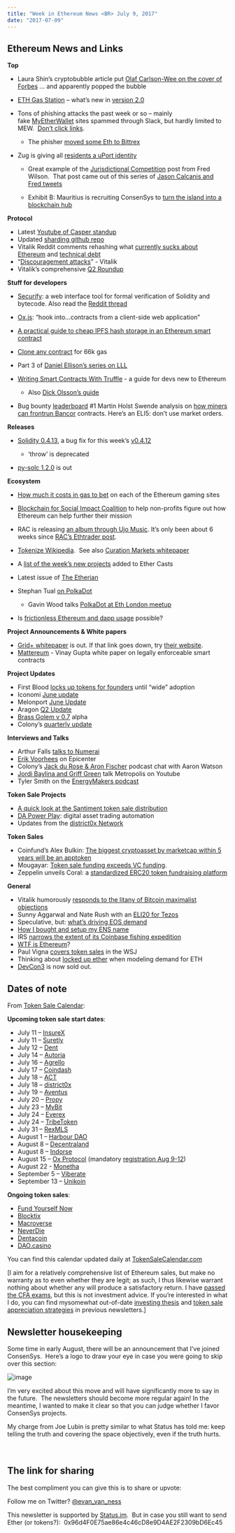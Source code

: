 ```yaml
---
title: "Week in Ethereum News <BR> July 9, 2017"
date: "2017-07-09"
---
```


## Ethereum News and Links  

**Top**

- Laura Shin’s cryptobubble article put [Olaf Carlson-Wee on the cover of Forbes](https://twitter.com/laurashin/status/884412222767759360) … and apparently popped the bubble
- [ETH Gas Station](https://t.umblr.com/redirect?z=http%3A%2F%2Fethgasstation.info%2F&t=OTg5ZTNiMDUwYjQ2NTY5MjcwZDBiMjI3ZjQzNzY4ZWRlOTFhMDc3NSxmeXBKVFc4SQ%3D%3D&b=t%3AQ8svKXOQOFn4j1wJ-IeWRA&p=https%3A%2F%2Fwww.weekinethereum.com%2Fpost%2F162868984513%2Fjuly-9-2017&m=0) – what’s new in [version 2.0](https://t.umblr.com/redirect?z=https%3A%2F%2Fmedium.com%2F%40ethgasstation%2Fethgasstation-2-0-network-awareness-67a1bb3d9ebc&t=N2M0Y2VlOWUwOGIyNmE0Y2E4NjAyM2E5NTI0MDI2N2I4NGM3NmQ5NSxmeXBKVFc4SQ%3D%3D&b=t%3AQ8svKXOQOFn4j1wJ-IeWRA&p=https%3A%2F%2Fwww.weekinethereum.com%2Fpost%2F162868984513%2Fjuly-9-2017&m=0)
- Tons of phishing attacks the past week or so – mainly fake [MyEtherWallet](https://t.umblr.com/redirect?z=https%3A%2F%2Fwww.reddit.com%2Fr%2Fethereum%2Fcomments%2F6lfy73%2Fwarning_stop_clicking_links_stop_sending_to%2F&t=YjgxYjM5NTk0NmIxMzQ0OTYyOGExYmNlMDY0ZTM0Yzk1MjNiYTUxYyxmeXBKVFc4SQ%3D%3D&b=t%3AQ8svKXOQOFn4j1wJ-IeWRA&p=https%3A%2F%2Fwww.weekinethereum.com%2Fpost%2F162868984513%2Fjuly-9-2017&m=0) sites spammed through Slack, but hardly limited to MEW.  [Don’t click links](https://t.umblr.com/redirect?z=https%3A%2F%2Fwww.reddit.com%2Fr%2Fethereum%2Fcomments%2F6mevz3%2Fthis_is_your_friendly_weekly_reminder_that_this%2F&t=ZWFlZjhlOWJiOGE3MjE3MmMwOWVmOTJjMTc1NjIwOTZiNjhmOWE1YixmeXBKVFc4SQ%3D%3D&b=t%3AQ8svKXOQOFn4j1wJ-IeWRA&p=https%3A%2F%2Fwww.weekinethereum.com%2Fpost%2F162868984513%2Fjuly-9-2017&m=0).
    - The phisher [moved some Eth to Bittrex](https://t.umblr.com/redirect?z=https%3A%2F%2Fwww.reddit.com%2Fr%2Fethereum%2Fcomments%2F6mbmj4%2Fmew_phisher_has_moved_his_funds_to_bittrex%2F&t=YTQzOTg4MzAyNTY0Njk2ZjU1ZjUxYjdkM2FhOTExY2Q4YzQ0YzI4YyxmeXBKVFc4SQ%3D%3D&b=t%3AQ8svKXOQOFn4j1wJ-IeWRA&p=https%3A%2F%2Fwww.weekinethereum.com%2Fpost%2F162868984513%2Fjuly-9-2017&m=0)  
        
- Zug is giving all [residents a uPort identity](https://t.umblr.com/redirect?z=https%3A%2F%2Fwww.reddit.com%2Fr%2Fethereum%2Fcomments%2F6lx2qv%2Fzug_switzerland_will_use_ethereum_uport_for_id%2Fdjx8k64%2F&t=ZjU5NjNiMzFiY2I0MGIxOTRlOWIwZGNiNDllNzdiMzAyNjYxNzBkNyxmeXBKVFc4SQ%3D%3D&b=t%3AQ8svKXOQOFn4j1wJ-IeWRA&p=https%3A%2F%2Fwww.weekinethereum.com%2Fpost%2F162868984513%2Fjuly-9-2017&m=0)
    - Great example of the [Jurisdictional Competition](https://t.umblr.com/redirect?z=http%3A%2F%2Favc.com%2F2017%2F07%2Fjurisdictional-competition%2F&t=MDNjZDczOWVmOTM5NjhlNzQ5MTliZmU5OWEzZWY5ZWUxNGRiM2FmYixmeXBKVFc4SQ%3D%3D&b=t%3AQ8svKXOQOFn4j1wJ-IeWRA&p=https%3A%2F%2Fwww.weekinethereum.com%2Fpost%2F162868984513%2Fjuly-9-2017&m=0) post from Fred Wilson.  That post came out of this series of [Jason Calcanis and Fred tweets](https://twitter.com/fredwilson/status/883816471616532480)  
        
    - Exhibit B: Mauritius is recruiting ConsenSys to [turn the island into a blockchain hub](https://t.umblr.com/redirect?z=https%3A%2F%2Fwww.linkedin.com%2Fpulse%2Fconsensys-global-blockchain-specialist-prospection-mauritius&t=NDZhNDA3YmQyNWE2MDVhODBlMTAzYmZlODYwYTg0MDZjMmZhY2NiZixmeXBKVFc4SQ%3D%3D&b=t%3AQ8svKXOQOFn4j1wJ-IeWRA&p=https%3A%2F%2Fwww.weekinethereum.com%2Fpost%2F162868984513%2Fjuly-9-2017&m=0)  
        

**Protocol**

- Latest [Youtube of Casper standup](https://t.umblr.com/redirect?z=https%3A%2F%2Fwww.youtube.com%2Fwatch%3Fv%3DD5LpdB3KnbA&t=MzY1N2IwMzk4NTZiODZlN2Q1MWViNGIxNmU0OTlhYzhiMDVhNDdhMCxmeXBKVFc4SQ%3D%3D&b=t%3AQ8svKXOQOFn4j1wJ-IeWRA&p=https%3A%2F%2Fwww.weekinethereum.com%2Fpost%2F162868984513%2Fjuly-9-2017&m=0)
- Updated [sharding github repo](https://t.umblr.com/redirect?z=https%3A%2F%2Fgithub.com%2Fethereum%2Fsharding&t=Y2ZmYTFkZGQyZTUyZDQ1MWYyMWY2Mjc3ODRhZjQ2YTRlYTMzZGYzZCxmeXBKVFc4SQ%3D%3D&b=t%3AQ8svKXOQOFn4j1wJ-IeWRA&p=https%3A%2F%2Fwww.weekinethereum.com%2Fpost%2F162868984513%2Fjuly-9-2017&m=0)
- Vitalik Reddit comments rehashing what [currently sucks about Ethereum](https://t.umblr.com/redirect?z=https%3A%2F%2Fwww.reddit.com%2Fr%2Fethtrader%2Fcomments%2F6lgf0l%2Fvitalik_drops_the_mic_on_rbtc%2Fdju1y8q%2F&t=MWE1ZTZiNjVkZmFjYWM2NjliZTY5YmM1YTY5YzQwYmNjZWM3YjZlZixmeXBKVFc4SQ%3D%3D&b=t%3AQ8svKXOQOFn4j1wJ-IeWRA&p=https%3A%2F%2Fwww.weekinethereum.com%2Fpost%2F162868984513%2Fjuly-9-2017&m=0) and [technical debt](https://t.umblr.com/redirect?z=https%3A%2F%2Fwww.reddit.com%2Fr%2Fethtrader%2Fcomments%2F6lgf0l%2Fvitalik_drops_the_mic_on_rbtc%2Fdjvm7kx%2F&t=ODNiOTYxMzdhMzdhYjdhYjZmNDJjYjNhZjI2MmJiYjBmOGJhOTQyMyxmeXBKVFc4SQ%3D%3D&b=t%3AQ8svKXOQOFn4j1wJ-IeWRA&p=https%3A%2F%2Fwww.weekinethereum.com%2Fpost%2F162868984513%2Fjuly-9-2017&m=0)
- “[Discouragement attacks](https://t.umblr.com/redirect?z=https%3A%2F%2Fgithub.com%2Fethereum%2Fresearch%2Fblob%2Fmaster%2Fcasper4%2Fpapers%2Fdiscouragement.pdf&t=NWMzNzUyYmVhZDkzOTc1ZTQwMmYwMmNmYjM0YWI0MjNmZTM5MTM3ZixmeXBKVFc4SQ%3D%3D&b=t%3AQ8svKXOQOFn4j1wJ-IeWRA&p=https%3A%2F%2Fwww.weekinethereum.com%2Fpost%2F162868984513%2Fjuly-9-2017&m=0)” - Vitalik
- Vitalik’s comprehensive [Q2 Roundup](https://t.umblr.com/redirect?z=https%3A%2F%2Fblog.ethereum.org%2F2017%2F07%2F08%2Froundup_q2%2F&t=ZDM3ZTJhMDMzNGU4MzMyMTY0NDI3OWI5ZWJjZjEyZGZhMzA3MTI0MyxmeXBKVFc4SQ%3D%3D&b=t%3AQ8svKXOQOFn4j1wJ-IeWRA&p=https%3A%2F%2Fwww.weekinethereum.com%2Fpost%2F162868984513%2Fjuly-9-2017&m=0)

**Stuff for developers**

- [Securify](https://t.umblr.com/redirect?z=http%3A%2F%2Fsecurify.ch%2F&t=NTdhZjU5ZjNiNjg1ZWRkZjU4NDFjNDNlMjYyODdhMDJmNzQ5MjA5NyxmeXBKVFc4SQ%3D%3D&b=t%3AQ8svKXOQOFn4j1wJ-IeWRA&p=https%3A%2F%2Fwww.weekinethereum.com%2Fpost%2F162868984513%2Fjuly-9-2017&m=0): a web interface tool for formal verification of Solidity and bytecode. Also read the [Reddit thread](https://t.umblr.com/redirect?z=https%3A%2F%2Fwww.reddit.com%2Fr%2Fethereum%2Fcomments%2F6lmqbp%2Fsecurify_a_new_automated_system_for_formal%2F&t=OWI4YmUxY2Y2ZjQxZTUxZDlmOGFkMGQxM2JjODI1MWRjYzc0YjUwMyxmeXBKVFc4SQ%3D%3D&b=t%3AQ8svKXOQOFn4j1wJ-IeWRA&p=https%3A%2F%2Fwww.weekinethereum.com%2Fpost%2F162868984513%2Fjuly-9-2017&m=0)
- [Ox.js](https://t.umblr.com/redirect?z=https%3A%2F%2Fmedium.com%2F0x-project%2Fannouncing-0x-js-30dff30b10f&t=ZTk2MjFlZjUxYThiYjg2Nzg0MzczNTgwYjI3OWE4YzMzZjg5YmFlZCxmeXBKVFc4SQ%3D%3D&b=t%3AQ8svKXOQOFn4j1wJ-IeWRA&p=https%3A%2F%2Fwww.weekinethereum.com%2Fpost%2F162868984513%2Fjuly-9-2017&m=0): “hook into…contracts from a client-side web application”
- [A practical guide to cheap IPFS hash storage in an Ethereum smart contract](https://t.umblr.com/redirect?z=https%3A%2F%2Fwww.reddit.com%2Fr%2Fethdev%2Fcomments%2F6lbmhy%2Fa_practical_guide_to_cheap_ipfs_hash_storage_in%2F&t=M2Q4MzU0YzFkOGI3Njc4NjFiNjg0ZTc5Y2RkYmQ2YWMwZWZkYzgxZixmeXBKVFc4SQ%3D%3D&b=t%3AQ8svKXOQOFn4j1wJ-IeWRA&p=https%3A%2F%2Fwww.weekinethereum.com%2Fpost%2F162868984513%2Fjuly-9-2017&m=0)
- [Clone any contract](https://t.umblr.com/redirect?z=https%3A%2F%2Fgist.github.com%2Fizqui%2F7f904443e6d19c1ab52ec7f5ad46b3a8&t=NGJhY2FiNzY3NGExM2JjYzM0NDI4NDMwZjdiMjNkODBjNmM2NDc4NyxmeXBKVFc4SQ%3D%3D&b=t%3AQ8svKXOQOFn4j1wJ-IeWRA&p=https%3A%2F%2Fwww.weekinethereum.com%2Fpost%2F162868984513%2Fjuly-9-2017&m=0) for 66k gas
- Part 3 of [Daniel Ellison’s series on LLL](https://t.umblr.com/redirect?z=https%3A%2F%2Fmedia.consensys.net%2Fthe-structure-of-an-lll-contract-part-3-4c5caf7bef64&t=MTBmNjNlYWQ5NGYyOGVlNmFjMTU3OTczZmNlMThlZGVmN2QzNzJmZixmeXBKVFc4SQ%3D%3D&b=t%3AQ8svKXOQOFn4j1wJ-IeWRA&p=https%3A%2F%2Fwww.weekinethereum.com%2Fpost%2F162868984513%2Fjuly-9-2017&m=0)
- [Writing Smart Contracts With Truffle](https://t.umblr.com/redirect?z=https%3A%2F%2Fblog.abuiles.com%2Fblog%2F2017%2F07%2F08%2Fwriting-smart-contracts-with-truffle%2F&t=N2E4YzVhYzMxMTVlNTRmMDdlYjBmMWQzY2RkZDNlYTY1Y2QwMWI2NCxmeXBKVFc4SQ%3D%3D&b=t%3AQ8svKXOQOFn4j1wJ-IeWRA&p=https%3A%2F%2Fwww.weekinethereum.com%2Fpost%2F162868984513%2Fjuly-9-2017&m=0) - a guide for devs new to Ethereum
    - Also [Dick Olsson’s guide](https://t.umblr.com/redirect?z=https%3A%2F%2Fdickolsson.com%2Fbuilding-dapps-on-ethereum-part-3-user-interface%2F&t=NjgzZTA2ZGQ4NGE2ZGRkY2JlNDAyMzI0ZmU0MzdlMDYxOTA1MjNjNSxmeXBKVFc4SQ%3D%3D&b=t%3AQ8svKXOQOFn4j1wJ-IeWRA&p=https%3A%2F%2Fwww.weekinethereum.com%2Fpost%2F162868984513%2Fjuly-9-2017&m=0)  
        
- Bug bounty [leaderboard](https://t.umblr.com/redirect?z=https%3A%2F%2Fbounty.ethereum.org%2F&t=NjY3ODc5Y2RjY2EyYzlhMDA3ZmExMTFjNTI1NWE4ODQ4ZTkxYTk3YixmeXBKVFc4SQ%3D%3D&b=t%3AQ8svKXOQOFn4j1wJ-IeWRA&p=https%3A%2F%2Fwww.weekinethereum.com%2Fpost%2F162868984513%2Fjuly-9-2017&m=0) #1 Martin Holst Swende analysis on [how miners can frontrun Bancor](https://t.umblr.com/redirect?z=http%3A%2F%2Fwww.swende.se%2Fblog%2FFrontrunning.html&t=NTRhM2EyNTBmM2UxN2I4YWE4YTJkOWI5OWU0M2UxYWFiNjQzYjAyMCxmeXBKVFc4SQ%3D%3D&b=t%3AQ8svKXOQOFn4j1wJ-IeWRA&p=https%3A%2F%2Fwww.weekinethereum.com%2Fpost%2F162868984513%2Fjuly-9-2017&m=0) contracts. Here’s an ELI5: don’t use market orders.

**Releases**

- [Solidity 0.4.13](https://t.umblr.com/redirect?z=https%3A%2F%2Fgithub.com%2Fethereum%2Fsolidity%2Freleases%2Ftag%2Fv0.4.13&t=NThhNjMxNjcxYTcyOTJkM2ZjZGY3NDI0ZTE4NzFiNzc5MTZlMDAzMCxmeXBKVFc4SQ%3D%3D&b=t%3AQ8svKXOQOFn4j1wJ-IeWRA&p=https%3A%2F%2Fwww.weekinethereum.com%2Fpost%2F162868984513%2Fjuly-9-2017&m=0), a bug fix for this week’s [v0.4.12](https://t.umblr.com/redirect?z=https%3A%2F%2Fgithub.com%2Fethereum%2Fsolidity%2Freleases%2Ftag%2Fv0.4.12&t=YzEwNzVkODZlMDhiNTBmMDhhMjMyZjI2NDlhYzllYTMzZTc2Y2U3YixmeXBKVFc4SQ%3D%3D&b=t%3AQ8svKXOQOFn4j1wJ-IeWRA&p=https%3A%2F%2Fwww.weekinethereum.com%2Fpost%2F162868984513%2Fjuly-9-2017&m=0)
    - ‘throw’ is deprecated  
        
- [py-solc 1.2.0](https://t.umblr.com/redirect?z=https%3A%2F%2Fmedium.com%2F%40pipermerriam%2Fpy-solc-1-2-0-now-with-easy-installation-of-different-versions-of-the-solc-compiler-95254f4fb45&t=MWQwNzBhODQ3NzZjNzdlNmQ1MjNhNzNkMGZiYTI2OWY2MmEwOTA1OCxmeXBKVFc4SQ%3D%3D&b=t%3AQ8svKXOQOFn4j1wJ-IeWRA&p=https%3A%2F%2Fwww.weekinethereum.com%2Fpost%2F162868984513%2Fjuly-9-2017&m=0) is out

**Ecosystem**

- [How much it costs in gas to bet](https://t.umblr.com/redirect?z=https%3A%2F%2Fproofofsteak.com%2Fcan-ethereum-casino-games-disrupt-the-online-gaming-industry-ff36fa2bfa47&t=ZDA4NTI5MzRiNjcyMWIyZDVmN2JjYjE1ZTMyYjBjYmExZjZmOGIzZixmeXBKVFc4SQ%3D%3D&b=t%3AQ8svKXOQOFn4j1wJ-IeWRA&p=https%3A%2F%2Fwww.weekinethereum.com%2Fpost%2F162868984513%2Fjuly-9-2017&m=0) on each of the Ethereum gaming sites
- [Blockchain for Social Impact Coalition](https://t.umblr.com/redirect?z=https%3A%2F%2Fmedia.consensys.net%2Fannouncement-the-blockchain-for-social-impact-coalition-2757dbd86d3e&t=ZTA2NDc4YTBlZjRiZGU3MDEzNmRjZTQzN2ZiOWJlMTRkYmZmMmJlYSxmeXBKVFc4SQ%3D%3D&b=t%3AQ8svKXOQOFn4j1wJ-IeWRA&p=https%3A%2F%2Fwww.weekinethereum.com%2Fpost%2F162868984513%2Fjuly-9-2017&m=0) to help non-profits figure out how Ethereum can help further their mission
- RAC is releasing [an album through Ujo Music](https://t.umblr.com/redirect?z=https%3A%2F%2Fmotherboard.vice.com%2Fen_us%2Farticle%2Fnevzbz%2Fthis-dj-has-released-the-first-full-length-album-using-the-ethereum-blockchain&t=YWEzMGJiYmFkOWE5MTdhNmRkNTMzZWYzODBjOWRmYzA0Zjc0YzdmNixmeXBKVFc4SQ%3D%3D&b=t%3AQ8svKXOQOFn4j1wJ-IeWRA&p=https%3A%2F%2Fwww.weekinethereum.com%2Fpost%2F162868984513%2Fjuly-9-2017&m=0). It’s only been about 6 weeks since [RAC’s Ethtrader post](https://t.umblr.com/redirect?z=https%3A%2F%2Fwww.reddit.com%2Fr%2Fethtrader%2Fcomments%2F6cqijo%2Fi_am_a_grammy_award_winning_musician_and_i_want%2F&t=MmZkZWQ3NDVlNzQ4MzY2NjQxY2M4MzExNzVjYTRhMTI4MWI3YjI1ZixmeXBKVFc4SQ%3D%3D&b=t%3AQ8svKXOQOFn4j1wJ-IeWRA&p=https%3A%2F%2Fwww.weekinethereum.com%2Fpost%2F162868984513%2Fjuly-9-2017&m=0).
- [Tokenize Wikipedia](https://t.umblr.com/redirect?z=https%3A%2F%2Fmedium.com%2F%40simondlr%2Ftokenizing-wikipedia-b89cf15485ff&t=NDJhZDIyYzM1OTFmMjlkZWVhZGU3ODY4OTQ5MDRjZWI5ZmNhNmViNixmeXBKVFc4SQ%3D%3D&b=t%3AQ8svKXOQOFn4j1wJ-IeWRA&p=https%3A%2F%2Fwww.weekinethereum.com%2Fpost%2F162868984513%2Fjuly-9-2017&m=0).  See also [Curation Markets whitepaper](https://t.umblr.com/redirect?z=https%3A%2F%2Fdocs.google.com%2Fdocument%2Fu%2F1%2Fd%2F1VNkBjjGhcZUV9CyC0ccWYbqeOoVKT2maqX0rK3yXB20%2Fedit&t=NjI3MDhhZTg1OTQ4NzlmOTI2MWYyZmVlZGRhZDIxNzIyYTc2OGMyMSxmeXBKVFc4SQ%3D%3D&b=t%3AQ8svKXOQOFn4j1wJ-IeWRA&p=https%3A%2F%2Fwww.weekinethereum.com%2Fpost%2F162868984513%2Fjuly-9-2017&m=0)
- A [list of the week’s new projects](https://t.umblr.com/redirect?z=https%3A%2F%2Fmedium.com%2Fethercasts%2Fstate-of-the-dapps-new-projects-7-3-7-9-beb69556a6ec&t=OGQwYjUxMDgzNzYxOWRmZGVlNzkxOTc4ZTY4YmIwNzQ5YWY1MDViMCxmeXBKVFc4SQ%3D%3D&b=t%3AQ8svKXOQOFn4j1wJ-IeWRA&p=https%3A%2F%2Fwww.weekinethereum.com%2Fpost%2F162868984513%2Fjuly-9-2017&m=0) added to Ether Casts
- Latest issue of [The Etherian](https://t.umblr.com/redirect?z=https%3A%2F%2Fetherian.world%2Fjuly-3-10%2F&t=YjhmMjJhZTY1YmI1YjMxMGYzY2Y4NWU0OGNlMTZiYmVjMDE5ZjM3MCxmeXBKVFc4SQ%3D%3D&b=t%3AQ8svKXOQOFn4j1wJ-IeWRA&p=https%3A%2F%2Fwww.weekinethereum.com%2Fpost%2F162868984513%2Fjuly-9-2017&m=0)
- Stephan Tual [on PolkaDot](https://t.umblr.com/redirect?z=https%3A%2F%2Fblog.stephantual.com%2Fweb-three-revisited-part-two-introduction-to-polkadot-what-it-is-what-it-aint-657782051d34&t=OTk3NGE2NWZiNmQxOTY3N2FlNzc1MzgxZDg1Mjc4Njk0N2JiYmI5YyxmeXBKVFc4SQ%3D%3D&b=t%3AQ8svKXOQOFn4j1wJ-IeWRA&p=https%3A%2F%2Fwww.weekinethereum.com%2Fpost%2F162868984513%2Fjuly-9-2017&m=0)
    - Gavin Wood talks [PolkaDot at Eth London meetup](https://t.umblr.com/redirect?z=https%3A%2F%2Fwww.youtube.com%2Fwatch%3Fv%3DlIghiCmHz0U&t=Mzk2NTcwNmE5NjE1OWYzNTRjMjg3NjgyNDMzMmY2ZDhiOTY2YTgyNyxmeXBKVFc4SQ%3D%3D&b=t%3AQ8svKXOQOFn4j1wJ-IeWRA&p=https%3A%2F%2Fwww.weekinethereum.com%2Fpost%2F162868984513%2Fjuly-9-2017&m=0)  
        
- Is [frictionless Ethereum and dapp usage](https://t.umblr.com/redirect?z=https%3A%2F%2Fmedium.com%2Fzipperglobal%2Fis-frictionless-ethereum-dapp-usage-possible-a9cd5b01b835&t=OWU1OTNiNTE0MzM5ZmRlNWNlMzYzYTkyYTYyZWI2NDVmMzliNGRhZSxmeXBKVFc4SQ%3D%3D&b=t%3AQ8svKXOQOFn4j1wJ-IeWRA&p=https%3A%2F%2Fwww.weekinethereum.com%2Fpost%2F162868984513%2Fjuly-9-2017&m=0) possible?

**Project Announcements & White papers**

- [Grid+ whitepaper](https://t.umblr.com/redirect?z=https%3A%2F%2Fdrive.google.com%2Ffile%2Fd%2F0Bz90riPGRHquRnJLdFdEWTBhY0E%2Fview&t=YzliZDM1NmJkNGVhYTAwYThiNTQ1MzQ3MzkwMzg1ZTNkZmUzYWU3OSxmeXBKVFc4SQ%3D%3D&b=t%3AQ8svKXOQOFn4j1wJ-IeWRA&p=https%3A%2F%2Fwww.weekinethereum.com%2Fpost%2F162868984513%2Fjuly-9-2017&m=0) is out. If that link goes down, try [their website](https://t.umblr.com/redirect?z=https%3A%2F%2Fgridplus.io%2F&t=MWRkMGI0MWVlM2ZmZDM1MzQwNTljNGJiYjAzYjJmMDJmNzdjMjI0YixmeXBKVFc4SQ%3D%3D&b=t%3AQ8svKXOQOFn4j1wJ-IeWRA&p=https%3A%2F%2Fwww.weekinethereum.com%2Fpost%2F162868984513%2Fjuly-9-2017&m=0).
- [Mattereum](https://t.umblr.com/redirect?z=http%3A%2F%2Finternetofagreements.com%2F&t=OTliOTZmMmVjMzUyNGUxZjdlNGQ4YjM5ZWRjNjMwOWUzMjdhMTE3ZSxmeXBKVFc4SQ%3D%3D&b=t%3AQ8svKXOQOFn4j1wJ-IeWRA&p=https%3A%2F%2Fwww.weekinethereum.com%2Fpost%2F162868984513%2Fjuly-9-2017&m=0) - Vinay Gupta white paper on legally enforceable smart contracts

**Project Updates**

- First Blood [locks up tokens for founders](https://t.umblr.com/redirect?z=https%3A%2F%2Fblog.firstblood.io%2Ffirstblood-defers-founder-token-allocation-9d53306b06b0&t=YjQxNGQxMzQ3MTRmMTMwM2I4MzVkNTMzZDNkMjRjNDg1OTc4YTg3ZixmeXBKVFc4SQ%3D%3D&b=t%3AQ8svKXOQOFn4j1wJ-IeWRA&p=https%3A%2F%2Fwww.weekinethereum.com%2Fpost%2F162868984513%2Fjuly-9-2017&m=0) until “wide” adoption
- Iconomi [June update](https://t.umblr.com/redirect?z=https%3A%2F%2Fmedium.com%2Ficonominet%2Ficonomi-monthly-update-june-2017-e77f4a92b858&t=YzczNTU4MThlMmNmNDljODY0MDQ1OGUxZDNlNDNiMzRjZGM1MDQwZSxmeXBKVFc4SQ%3D%3D&b=t%3AQ8svKXOQOFn4j1wJ-IeWRA&p=https%3A%2F%2Fwww.weekinethereum.com%2Fpost%2F162868984513%2Fjuly-9-2017&m=0)
- Melonport [June Update](https://t.umblr.com/redirect?z=http%3A%2F%2Fmailchi.mp%2Fmelonport%2Fmelonport-june-update&t=MGVkN2FmMGJiNGQ1NTIyMzkzZTQzM2M2ZTdiZjZjYTBjYzVjZjkxYyxmeXBKVFc4SQ%3D%3D&b=t%3AQ8svKXOQOFn4j1wJ-IeWRA&p=https%3A%2F%2Fwww.weekinethereum.com%2Fpost%2F162868984513%2Fjuly-9-2017&m=0)
- Aragon [Q2 Update](https://t.umblr.com/redirect?z=https%3A%2F%2Fblog.aragon.one%2Faragon-q2-development-update-a014f7de2624&t=MmE0OWY4YmFhZGMwMDVlNWZhNTIxMTcyYmFjMjZkMWFjYzc5ZTM5YixmeXBKVFc4SQ%3D%3D&b=t%3AQ8svKXOQOFn4j1wJ-IeWRA&p=https%3A%2F%2Fwww.weekinethereum.com%2Fpost%2F162868984513%2Fjuly-9-2017&m=0)
- [Brass Golem v 0.7](https://t.umblr.com/redirect?z=https%3A%2F%2Fblog.golemproject.net%2Fbrass-golem-alpha2-0-7-3766e08a71ca&t=ZmQ0NjA3YTU2YTFiMThhNWU2Y2E1MDZmNmQ4ZWZkZmE3ODRiMTY4NyxmeXBKVFc4SQ%3D%3D&b=t%3AQ8svKXOQOFn4j1wJ-IeWRA&p=https%3A%2F%2Fwww.weekinethereum.com%2Fpost%2F162868984513%2Fjuly-9-2017&m=0) alpha
- Colony’s [quarterly update](https://t.umblr.com/redirect?z=https%3A%2F%2Fblog.colony.io%2Fcolony-q3-update-9daa57d0918c&t=NmU3MDY2NjhmNzZjMmIxN2ZhNzZhZGExN2ZiNGViNzhmZjk0Mjk1ZSxmeXBKVFc4SQ%3D%3D&b=t%3AQ8svKXOQOFn4j1wJ-IeWRA&p=https%3A%2F%2Fwww.weekinethereum.com%2Fpost%2F162868984513%2Fjuly-9-2017&m=0)

**Interviews and Talks**

- Arthur Falls [talks to Numerai](https://t.umblr.com/redirect?z=https%3A%2F%2Fetherreview.info%2Fthe-ether-review-68-numerai-the-last-hedge-fund-d0af110b7d42&t=NTAxNDVkOGRhYTUxOGM1YWY4YjI3MmFhNDZmZjNmMzY4Nzc2ZTdiYyxmeXBKVFc4SQ%3D%3D&b=t%3AQ8svKXOQOFn4j1wJ-IeWRA&p=https%3A%2F%2Fwww.weekinethereum.com%2Fpost%2F162868984513%2Fjuly-9-2017&m=0)
- [Erik Voorhees](https://t.umblr.com/redirect?z=https%3A%2F%2Fepicenter.tv%2Fepisode%2F190%2F&t=MDY3ZjZjYjBjZjU2MjljN2Y4N2YwYTgwMzg2MzU2ZTdlMDYzNmU5YixmeXBKVFc4SQ%3D%3D&b=t%3AQ8svKXOQOFn4j1wJ-IeWRA&p=https%3A%2F%2Fwww.weekinethereum.com%2Fpost%2F162868984513%2Fjuly-9-2017&m=0) on Epicenter
- Colony’s [Jack du Rose & Aron Fischer](https://t.umblr.com/redirect?z=http%3A%2F%2Fwww.goingdeepwithaaron.com%2Fpodcast%2F227-jack-du-rose-aron-fischer-rethinking-the-future-of-work-on-the-blockchain-and-ethereum-with-colonyio&t=MTMxM2NiNzlhYmQ4ZTc4Yjg0NDk5MmUyNjYzZTMwNDUwNmIxYzVhNixmeXBKVFc4SQ%3D%3D&b=t%3AQ8svKXOQOFn4j1wJ-IeWRA&p=https%3A%2F%2Fwww.weekinethereum.com%2Fpost%2F162868984513%2Fjuly-9-2017&m=0) podcast chat with Aaron Watson
- [Jordi Baylina and Griff Green](https://t.umblr.com/redirect?z=https%3A%2F%2Fwww.youtube.com%2Fwatch%3Fv%3DGESNn7sZB0U&t=NzQwZDk4NzZmZWM3NzZmZjMyYjE5ZDE1YTc1NWI2NGRhMjdlMTJiNixmeXBKVFc4SQ%3D%3D&b=t%3AQ8svKXOQOFn4j1wJ-IeWRA&p=https%3A%2F%2Fwww.weekinethereum.com%2Fpost%2F162868984513%2Fjuly-9-2017&m=0) talk Metropolis on Youtube
- Tyler Smith on the [EnergyMakers podcast](https://t.umblr.com/redirect?z=http%3A%2F%2Fwww.highdrive.tv%2Fenergymakers%2Fdr-tyler-smith-director-consensys-energy&t=NjYzMzI2Yjg5ZWQ2NDc1MzczMzE4NzczMzhjOGQzNGEwODMyOTYzMyxmeXBKVFc4SQ%3D%3D&b=t%3AQ8svKXOQOFn4j1wJ-IeWRA&p=https%3A%2F%2Fwww.weekinethereum.com%2Fpost%2F162868984513%2Fjuly-9-2017&m=0)

**Token Sale Projects**

- [A quick look at the Santiment token sale distribution](https://t.umblr.com/redirect?z=https%3A%2F%2Fmedium.com%2Fsantiment%2Fa-quick-look-at-the-santiment-token-sale-distribution-41919c2f08a3&t=NWExZTNmN2EzYzEzZGY3YzNlY2U0NTc5ZWMwZmNhNzIzNmEyNmZlZCxmeXBKVFc4SQ%3D%3D&b=t%3AQ8svKXOQOFn4j1wJ-IeWRA&p=https%3A%2F%2Fwww.weekinethereum.com%2Fpost%2F162868984513%2Fjuly-9-2017&m=0)
- [DA Power Play](https://t.umblr.com/redirect?z=https%3A%2F%2Fblog.cofound.it%2Fdigital-asset-power-play-crowdsale-the-first-croatian-blockchain-project-coming-soon-3180a18d62e2&t=NjVjNjBhZWUyY2Q1YzZhZDYzZjc5OWI5MDY3Yjg4YWFmYmU5MWZkMCxmeXBKVFc4SQ%3D%3D&b=t%3AQ8svKXOQOFn4j1wJ-IeWRA&p=https%3A%2F%2Fwww.weekinethereum.com%2Fpost%2F162868984513%2Fjuly-9-2017&m=0): digital asset trading automation
- Updates from the [district0x Network](https://t.umblr.com/redirect?z=https%3A%2F%2Fblog.district0x.io%2Fthe-district-daily-july-8th-2017-6d994730c508&t=NGYxY2FlY2ZiY2RlYzIxMTg0MDlhNjc5YmIyOTU3Yjc1Yjg2ZDJmMSxmeXBKVFc4SQ%3D%3D&b=t%3AQ8svKXOQOFn4j1wJ-IeWRA&p=https%3A%2F%2Fwww.weekinethereum.com%2Fpost%2F162868984513%2Fjuly-9-2017&m=0)

**Token Sales**

- Coinfund’s Alex Bulkin: [The biggest cryptoasset by marketcap within 5 years will be an apptoken](https://t.umblr.com/redirect?z=https%3A%2F%2Fblog.coinfund.io%2Fplatform-currencies-may-soon-be-obsolete-78d9b263d902&t=ZGE3YjRhYzA2MWVlMTViMmY1MTlmN2FkNWRkMDQ5MmUxNzM5MjNlMyxmeXBKVFc4SQ%3D%3D&b=t%3AQ8svKXOQOFn4j1wJ-IeWRA&p=https%3A%2F%2Fwww.weekinethereum.com%2Fpost%2F162868984513%2Fjuly-9-2017&m=0)
- Mougayar: [Token sale funding exceeds VC funding](https://t.umblr.com/redirect?z=http%3A%2F%2Fstartupmanagement.org%2F2017%2F07%2F10%2Fhas-ico-cryptocapital-exceeded-early-stage-venture-capital-funding-yes%2F&t=YWEzNGJjOGFlM2U1MjEyN2M0YWY0NTZmNzFhZDc2NmMzYjU4YzYxMyxmeXBKVFc4SQ%3D%3D&b=t%3AQ8svKXOQOFn4j1wJ-IeWRA&p=https%3A%2F%2Fwww.weekinethereum.com%2Fpost%2F162868984513%2Fjuly-9-2017&m=0).
- Zeppelin unveils Coral: a [standardized ERC20 token fundraising platform](https://t.umblr.com/redirect?z=https%3A%2F%2Fblog.zeppelin.solutions%2Fintroducing-coral-a-secure-platform-for-token-sales-ffdc14260e72&t=NDQ4NjQ5ZjNlMDFhMTk5ZDJiYjUyNDNjZDVkMDJhOGVhOWFlMDY0OCxmeXBKVFc4SQ%3D%3D&b=t%3AQ8svKXOQOFn4j1wJ-IeWRA&p=https%3A%2F%2Fwww.weekinethereum.com%2Fpost%2F162868984513%2Fjuly-9-2017&m=0)

**General**

- Vitalik humorously [responds to the litany of Bitcoin maximalist objections](https://t.umblr.com/redirect?z=https%3A%2F%2Fwww.reddit.com%2Fr%2Fbtc%2Fcomments%2F6ldssd%2Fso_no_worries_ethereums_long_term_value_is_still%2Fdjt6opz%2F%3Fcontext%3D3&t=YmJiN2M1NDY0MzAyNWE5Nzg4NjU1ODcwZTg4MDUyZDYwMGUxNjY3NixmeXBKVFc4SQ%3D%3D&b=t%3AQ8svKXOQOFn4j1wJ-IeWRA&p=https%3A%2F%2Fwww.weekinethereum.com%2Fpost%2F162868984513%2Fjuly-9-2017&m=0)
- Sunny Aggarwal and Nate Rush with an [ELI20 for Tezos](https://t.umblr.com/redirect?z=https%3A%2F%2Fmedium.com%2Fconspiratus%2Fthoughts-on-tezos-841c91072b0a&t=MzUyYTcxMGViNzdjNGRhYzVhZmUyM2JjY2NhMzkxODg3YmY5ZDdmOSxmeXBKVFc4SQ%3D%3D&b=t%3AQ8svKXOQOFn4j1wJ-IeWRA&p=https%3A%2F%2Fwww.weekinethereum.com%2Fpost%2F162868984513%2Fjuly-9-2017&m=0)
- Speculative, but: [what’s driving EOS demand](https://t.umblr.com/redirect?z=https%3A%2F%2Fwww.reddit.com%2Fr%2FCryptoCurrency%2Fcomments%2F6ma3a4%2Fthe_tandem_ico_scheme_thats_making_chinese_buy%2F&t=ZGExMDhlNjlmYzFlMjgwZmExYjIxMzNkZTYyZjljMjA1MmNkN2M5MSxmeXBKVFc4SQ%3D%3D&b=t%3AQ8svKXOQOFn4j1wJ-IeWRA&p=https%3A%2F%2Fwww.weekinethereum.com%2Fpost%2F162868984513%2Fjuly-9-2017&m=0)
- [How I bought and setup my ENS name](https://t.umblr.com/redirect?z=http%3A%2F%2Fwww.scottshapiro.com%2Fens-cyptocurrency-domain-name-scottshapiro-eth%2F&t=MGNhNmMzNjc1YTlmZDYyM2VkYjlhOTU0YzVjZjdiNjVjNWFkYjlkYSxmeXBKVFc4SQ%3D%3D&b=t%3AQ8svKXOQOFn4j1wJ-IeWRA&p=https%3A%2F%2Fwww.weekinethereum.com%2Fpost%2F162868984513%2Fjuly-9-2017&m=0)
- IRS [narrows the extent of its Coinbase fishing expedition](https://t.umblr.com/redirect?z=https%3A%2F%2Fwww.ethnews.com%2Firs-narrows-john-doe-summons-on-coinbase-in-a-win-for-users&t=ZDU3MzliZjA3MzRiNTZkZmQ1NGFkMGY1ZDRiMzU3OTliYTI5ZGFmZixmeXBKVFc4SQ%3D%3D&b=t%3AQ8svKXOQOFn4j1wJ-IeWRA&p=https%3A%2F%2Fwww.weekinethereum.com%2Fpost%2F162868984513%2Fjuly-9-2017&m=0)
- [WTF is Ethereum](https://t.umblr.com/redirect?z=http%3A%2F%2Fwww.whatthefuckisethereum.com%2F&t=YmY4Yzk5ZDY2YjVhYzQ4NzE5ZWNhMGRkNzBmNTRkMjZhNTM0MjJiOCxmeXBKVFc4SQ%3D%3D&b=t%3AQ8svKXOQOFn4j1wJ-IeWRA&p=https%3A%2F%2Fwww.weekinethereum.com%2Fpost%2F162868984513%2Fjuly-9-2017&m=0)?
- Paul Vigna [covers token sales](https://t.umblr.com/redirect?z=https%3A%2F%2Fwww.wsj.com%2Farticles%2Fforget-an-ipo-coin-offerings-are-new-road-to-startup-riches-1499425200&t=NmIwZjY5M2I4Y2U3YTdiMjEzYmYyZTI1MjQwY2U2ODgxY2NhNjNmYyxmeXBKVFc4SQ%3D%3D&b=t%3AQ8svKXOQOFn4j1wJ-IeWRA&p=https%3A%2F%2Fwww.weekinethereum.com%2Fpost%2F162868984513%2Fjuly-9-2017&m=0) in the WSJ
- Thinking about [locked up ether](https://t.umblr.com/redirect?z=https%3A%2F%2Fmedium.com%2F%40petkanics%2Flocked-up-eth-d0ebc2464e14&t=YzI2YjcwZmMwMWU1YzIyNTI4NWMzZjAyMzg1NmM5MmNlMzIwZGIxZixmeXBKVFc4SQ%3D%3D&b=t%3AQ8svKXOQOFn4j1wJ-IeWRA&p=https%3A%2F%2Fwww.weekinethereum.com%2Fpost%2F162868984513%2Fjuly-9-2017&m=0) when modeling demand for ETH
- [DevCon3](https://twitter.com/ethereumproject/status/884619103738245120) is now sold out.

## Dates of note

From [Token Sale Calendar](https://t.umblr.com/redirect?z=http%3A%2F%2Fwww.tokensalecalendar.com&t=MjYxZjE5YzU1Y2FlNjBlNTExNTE0ODMwNmJmOGM1MGRhMzRjODBhNSxmeXBKVFc4SQ%3D%3D&b=t%3AQ8svKXOQOFn4j1wJ-IeWRA&p=https%3A%2F%2Fwww.weekinethereum.com%2Fpost%2F162868984513%2Fjuly-9-2017&m=0):

**Upcoming token sale start dates**:

- July 11 – [InsureX](http://t.umblr.com/redirect?z=https%3A%2F%2Finsurex.co&t=MTAyMDEwZGQ5MDNhYzRmMDcwMjU4ZGVkYzRhYWI4YWI1MGQwYTA3NCxQdDBpd2Y5MQ%3D%3D&b=t%3ARqKlLBDa5AFqUBYwGpoSJQ&p=http%3A%2F%2Fwww.tokensalecalendar.com%2Fpost%2F162836075888%2Fupcoming-token-sale-start-dates-july-11&m=1)
- July 11 – [Suretly](http://t.umblr.com/redirect?z=https%3A%2F%2Fwww.ico.suretly.com%2F&t=NTY2Y2VmOWM5MmUzY2VlNzU3MTdmZTJjNzcxYzE4YjM1MmUyNzcwMSxQdDBpd2Y5MQ%3D%3D&b=t%3ARqKlLBDa5AFqUBYwGpoSJQ&p=http%3A%2F%2Fwww.tokensalecalendar.com%2Fpost%2F162836075888%2Fupcoming-token-sale-start-dates-july-11&m=1)
- July 12 – [Dent](http://t.umblr.com/redirect?z=https%3A%2F%2Fwww.dentcoin.com&t=Y2E5OTY0NTE2OWYyNGI2MDkyNjg1NWMyOGRhODNmM2Y4MzQyMTY1ZSxQdDBpd2Y5MQ%3D%3D&b=t%3ARqKlLBDa5AFqUBYwGpoSJQ&p=http%3A%2F%2Fwww.tokensalecalendar.com%2Fpost%2F162836075888%2Fupcoming-token-sale-start-dates-july-11&m=1)
- July 14 – [Autoria](http://t.umblr.com/redirect?z=http%3A%2F%2Fautoria.io%2F&t=ZWZiMzMzYjRhOWNhNmE2OTIwYTNjYmJlMDg0MzFkYzM5OTFhMGNjYyxQdDBpd2Y5MQ%3D%3D&b=t%3ARqKlLBDa5AFqUBYwGpoSJQ&p=http%3A%2F%2Fwww.tokensalecalendar.com%2Fpost%2F162836075888%2Fupcoming-token-sale-start-dates-july-11&m=1)
- July 16 – [Agrello](http://t.umblr.com/redirect?z=https%3A%2F%2Fwww.agrello.org%2F&t=Mjc0NTg5OWViNzM1MjRlNDZjYzVkNWVhOTJlM2UwMDgyYzk5NzM3NCxQdDBpd2Y5MQ%3D%3D&b=t%3ARqKlLBDa5AFqUBYwGpoSJQ&p=http%3A%2F%2Fwww.tokensalecalendar.com%2Fpost%2F162836075888%2Fupcoming-token-sale-start-dates-july-11&m=1)
- July 17 – [Coindash](http://t.umblr.com/redirect?z=https%3A%2F%2Fwww.coindash.io%2F&t=OTc5ZmFhNWUyOGJiMzE1ZjFmNDBhMTg4NDg5MmI1YzdjZWJmMGUzNixQdDBpd2Y5MQ%3D%3D&b=t%3ARqKlLBDa5AFqUBYwGpoSJQ&p=http%3A%2F%2Fwww.tokensalecalendar.com%2Fpost%2F162836075888%2Fupcoming-token-sale-start-dates-july-11&m=1)
- July 18 – [ACT](http://t.umblr.com/redirect?z=https%3A%2F%2Fwww.daoact.org&t=MDM3NTU1YjM1Zjg2N2UxMzdmOWM2OGZlM2Y3OGE1Y2UzMGNjYzJkZixQdDBpd2Y5MQ%3D%3D&b=t%3ARqKlLBDa5AFqUBYwGpoSJQ&p=http%3A%2F%2Fwww.tokensalecalendar.com%2Fpost%2F162836075888%2Fupcoming-token-sale-start-dates-july-11&m=1)
- July 18 – [district0x](http://t.umblr.com/redirect?z=https%3A%2F%2Fdistrict0x.io%2F&t=Y2ZmOGJjMDZmOTI5NzFiNjY0NDBhZGE3OTI1NGNmMzQ1ZDViNTYwNSxQdDBpd2Y5MQ%3D%3D&b=t%3ARqKlLBDa5AFqUBYwGpoSJQ&p=http%3A%2F%2Fwww.tokensalecalendar.com%2Fpost%2F162836075888%2Fupcoming-token-sale-start-dates-july-11&m=1)
- July 19 – [Aventus](http://t.umblr.com/redirect?z=https%3A%2F%2Faventus.io&t=ZGZkMTZlZGE3NmRiMDgyMGIyMTBlZjVjZDVmNzZmYjBiNzIwMGNiMCxQdDBpd2Y5MQ%3D%3D&b=t%3ARqKlLBDa5AFqUBYwGpoSJQ&p=http%3A%2F%2Fwww.tokensalecalendar.com%2Fpost%2F162836075888%2Fupcoming-token-sale-start-dates-july-11&m=1)
- July 20 – [Propy](http://t.umblr.com/redirect?z=http%3A%2F%2Fwww.propy.com%2F&t=YWNlNzQ4YWQyMGI4MjAzMDlkNDY2ZmIwYzFlMGE3ZGIyZTE1NGQ5MixQdDBpd2Y5MQ%3D%3D&b=t%3ARqKlLBDa5AFqUBYwGpoSJQ&p=http%3A%2F%2Fwww.tokensalecalendar.com%2Fpost%2F162836075888%2Fupcoming-token-sale-start-dates-july-11&m=1)
- July 23 – [MyBit](http://t.umblr.com/redirect?z=https%3A%2F%2Fmybit.io%2F&t=Zjg4OWNlMGI4MDc2NTg5OTE1OWZmYmJlZWYzMGY1MzkzYzViZTMxZixQdDBpd2Y5MQ%3D%3D&b=t%3ARqKlLBDa5AFqUBYwGpoSJQ&p=http%3A%2F%2Fwww.tokensalecalendar.com%2Fpost%2F162836075888%2Fupcoming-token-sale-start-dates-july-11&m=1)
- July 24 – [Everex](http://t.umblr.com/redirect?z=https%3A%2F%2Fwww.everex.io&t=ODY4YWFhZGZmMjM3MjlmZDI3YjFlMTkwZDA3ZDhhOTg1MmFlMjYyOCxQdDBpd2Y5MQ%3D%3D&b=t%3ARqKlLBDa5AFqUBYwGpoSJQ&p=http%3A%2F%2Fwww.tokensalecalendar.com%2Fpost%2F162836075888%2Fupcoming-token-sale-start-dates-july-11&m=1)
- July 24 – [TribeToken](http://t.umblr.com/redirect?z=https%3A%2F%2Ftribetoken.org%2F&t=ZmJlMTRmN2ZjOTRmOGFiYTc5YTk0NWFkMTgwY2VlZjU4ZmM2OTIyNyxQdDBpd2Y5MQ%3D%3D&b=t%3ARqKlLBDa5AFqUBYwGpoSJQ&p=http%3A%2F%2Fwww.tokensalecalendar.com%2Fpost%2F162836075888%2Fupcoming-token-sale-start-dates-july-11&m=1)
- July 31 – [RexMLS](http://t.umblr.com/redirect?z=http%3A%2F%2Frexmls.com%2F&t=ZDk1MGFlZTFlNjc3Mzk3ZGQ1NDQ3YjRlNzYxMzVjMGM2MDYyZWQzYSxQdDBpd2Y5MQ%3D%3D&b=t%3ARqKlLBDa5AFqUBYwGpoSJQ&p=http%3A%2F%2Fwww.tokensalecalendar.com%2Fpost%2F162836075888%2Fupcoming-token-sale-start-dates-july-11&m=1)
- August 1 – [Harbour DAO](http://t.umblr.com/redirect?z=https%3A%2F%2Fharbour.tokenate.io&t=MzQ0NTZlMjQxMjY2NWM0NjA0OTJiN2U2Y2U3NzFiN2ZhMjRhMDk5NixQdDBpd2Y5MQ%3D%3D&b=t%3ARqKlLBDa5AFqUBYwGpoSJQ&p=http%3A%2F%2Fwww.tokensalecalendar.com%2Fpost%2F162836075888%2Fupcoming-token-sale-start-dates-july-11&m=1)
- August 8 – [Decentraland](http://t.umblr.com/redirect?z=https%3A%2F%2Fdecentraland.org%2F&t=N2Y3NDM5YjE3MTVjYzg1NzU5NjBhOTk0YzFlMDZhZmIzOTM0ZGQyZSxQdDBpd2Y5MQ%3D%3D&b=t%3ARqKlLBDa5AFqUBYwGpoSJQ&p=http%3A%2F%2Fwww.tokensalecalendar.com%2Fpost%2F162836075888%2Fupcoming-token-sale-start-dates-july-11&m=1)
- August 8 – [Indorse](http://t.umblr.com/redirect?z=http%3A%2F%2Fwww.indorse.io%2F&t=ZmY3NjZiMGJhOWM2M2E3YjE3ZjJhNmI3YzUzYThlNThkZTM3MDFlYSxQdDBpd2Y5MQ%3D%3D&b=t%3ARqKlLBDa5AFqUBYwGpoSJQ&p=http%3A%2F%2Fwww.tokensalecalendar.com%2Fpost%2F162836075888%2Fupcoming-token-sale-start-dates-july-11&m=1)
- August 15 – [Ox Protocol](http://t.umblr.com/redirect?z=https%3A%2F%2F0xproject.com%2F&t=MDYyMjVjYjYzNmNjZDMwYjk1OWFlZjBkNzYxOGE2M2QxZTc0YWU1ZCxQdDBpd2Y5MQ%3D%3D&b=t%3ARqKlLBDa5AFqUBYwGpoSJQ&p=http%3A%2F%2Fwww.tokensalecalendar.com%2Fpost%2F162836075888%2Fupcoming-token-sale-start-dates-july-11&m=1) (mandatory [registration Aug 9-12](http://t.umblr.com/redirect?z=https%3A%2F%2Fmedium.com%2F0x-project%2Fannouncing-the-0x-token-zrx-launch-d4c097d893c7&t=NTdhZWZjODVmNmNjMDI5YmMwMDA5OWUzY2U4MDFkNWUxYTg5MDJhYyxQdDBpd2Y5MQ%3D%3D&b=t%3ARqKlLBDa5AFqUBYwGpoSJQ&p=http%3A%2F%2Fwww.tokensalecalendar.com%2Fpost%2F162836075888%2Fupcoming-token-sale-start-dates-july-11&m=1))
- August 22 - [Monetha](http://t.umblr.com/redirect?z=http%3A%2F%2Fwww.monetha.io%2F&t=Y2U2OTRlZmE1M2ViOGRhMjBkZDMwM2FjMjA2ZTljZjI0OTZjNGUxMixQdDBpd2Y5MQ%3D%3D&b=t%3ARqKlLBDa5AFqUBYwGpoSJQ&p=http%3A%2F%2Fwww.tokensalecalendar.com%2Fpost%2F162836075888%2Fupcoming-token-sale-start-dates-july-11&m=1)
- September 5 – [Viberate](http://t.umblr.com/redirect?z=https%3A%2F%2Fwww.viberate.com%2F&t=OTdkOGY3MzM2NzM2MDQyNGNiMTk4ZTFjMWMxZDFmNDk0Nzk0YjFlOSxQdDBpd2Y5MQ%3D%3D&b=t%3ARqKlLBDa5AFqUBYwGpoSJQ&p=http%3A%2F%2Fwww.tokensalecalendar.com%2Fpost%2F162836075888%2Fupcoming-token-sale-start-dates-july-11&m=1)
- September 13 – [Unikoin](http://t.umblr.com/redirect?z=https%3A%2F%2Funikoingold.com%2F&t=MDZjOTgxZDdkOTU1MDJmNmI1OTE1NjJlMzc3N2ExMDQyYTQxMGUyMixQdDBpd2Y5MQ%3D%3D&b=t%3ARqKlLBDa5AFqUBYwGpoSJQ&p=http%3A%2F%2Fwww.tokensalecalendar.com%2Fpost%2F162836075888%2Fupcoming-token-sale-start-dates-july-11&m=1)

**Ongoing token sales**:

- [Fund Yourself Now](http://t.umblr.com/redirect?z=https%3A%2F%2Fwww.fundyourselfnow.com%2F&t=NmJiNjhiZDZjMWE4NGM2MmI2Zjg5OTlmZTU1MmUwZmU0NDlkN2Q3YSxQdDBpd2Y5MQ%3D%3D&b=t%3ARqKlLBDa5AFqUBYwGpoSJQ&p=http%3A%2F%2Fwww.tokensalecalendar.com%2Fpost%2F162836075888%2Fupcoming-token-sale-start-dates-july-11&m=1)
- [Blocktix](http://t.umblr.com/redirect?z=https%3A%2F%2Fblocktix.io%2F&t=M2JkNzg2YWI4NGQzM2NjNGE5ODk3MDRkNGE3YjY4MWQ1ZTI0NDllYixQdDBpd2Y5MQ%3D%3D&b=t%3ARqKlLBDa5AFqUBYwGpoSJQ&p=http%3A%2F%2Fwww.tokensalecalendar.com%2Fpost%2F162836075888%2Fupcoming-token-sale-start-dates-july-11&m=1)
- [Macroverse](http://t.umblr.com/redirect?z=https%3A%2F%2Fmacroverse.io%2F&t=Yzg4ZGJlMjAxNjAwMzk4YTllMjQ2OWQ3YjBjZjg4YjcwMjQzMzNjNyxQdDBpd2Y5MQ%3D%3D&b=t%3ARqKlLBDa5AFqUBYwGpoSJQ&p=http%3A%2F%2Fwww.tokensalecalendar.com%2Fpost%2F162836075888%2Fupcoming-token-sale-start-dates-july-11&m=1)
- [NeverDie](http://t.umblr.com/redirect?z=https%3A%2F%2Fneverdie.com&t=MzhlODRkMmY1NTJhYzI4OTljZjE5MmZhYWZjYmFhZWQ4ZmY2NzJkMSxQdDBpd2Y5MQ%3D%3D&b=t%3ARqKlLBDa5AFqUBYwGpoSJQ&p=http%3A%2F%2Fwww.tokensalecalendar.com%2Fpost%2F162836075888%2Fupcoming-token-sale-start-dates-july-11&m=1)
- [Dentacoin](http://t.umblr.com/redirect?z=http%3A%2F%2Fdentacoin.com&t=OGE4M2E2NzQ3ZjgwYTJmYWZhYjYxYjM3ZDIyYjA4ZTkzMThhMzUyNyxQdDBpd2Y5MQ%3D%3D&b=t%3ARqKlLBDa5AFqUBYwGpoSJQ&p=http%3A%2F%2Fwww.tokensalecalendar.com%2Fpost%2F162836075888%2Fupcoming-token-sale-start-dates-july-11&m=1)
- [DAO.casino](http://t.umblr.com/redirect?z=https%3A%2F%2Fdao.casino%2F&t=ODllZDZjY2M0NWYwNDM5Zjc0ZTgzYTdhMGFiMzhlODM0ODU4MGRkZSxQdDBpd2Y5MQ%3D%3D&b=t%3ARqKlLBDa5AFqUBYwGpoSJQ&p=http%3A%2F%2Fwww.tokensalecalendar.com%2Fpost%2F162836075888%2Fupcoming-token-sale-start-dates-july-11&m=1)

You can find this calendar updated daily at [TokenSaleCalendar.com](https://t.umblr.com/redirect?z=http%3A%2F%2Fwww.tokensalecalendar.com%2F&t=NjdkNGViNDU3NGRkN2NkZDM3NGU4M2I4ZThhYjIwMzliZTMwOWI3NSxmeXBKVFc4SQ%3D%3D&b=t%3AQ8svKXOQOFn4j1wJ-IeWRA&p=https%3A%2F%2Fwww.weekinethereum.com%2Fpost%2F162868984513%2Fjuly-9-2017&m=0)

\[I aim for a relatively comprehensive list of Ethereum sales, but make no warranty as to even whether they are legit; as such, I thus likewise warrant nothing about whether any will produce a satisfactory return. I have [passed the CFA exams](https://t.umblr.com/redirect?z=http%3A%2F%2Fwww.evanvanness.com%2Fpost%2F144767932386%2Fprepare-effectively-for-the-cfa-exam-how-to-skip&t=ZTY4NTkzN2Q5NmMxNTk5YTMzZDEzNmRiMGIwMzUyOTQxZGU1NzdiYixmeXBKVFc4SQ%3D%3D&b=t%3AQ8svKXOQOFn4j1wJ-IeWRA&p=https%3A%2F%2Fwww.weekinethereum.com%2Fpost%2F162868984513%2Fjuly-9-2017&m=0), but this is not investment advice. If you’re interested in what I do, you can find mysomewhat out-of-date [investing thesis](http://www.weekinethereum.com/post/155180529233/august-28-2016) and [token sale appreciation strategies](http://www.weekinethereum.com/post/155180207393/september-4-2016) in previous newsletters.\]

## Newsletter housekeeping

Some time in early August, there will be an announcement that I’ve joined ConsenSys.  Here’s a logo to draw your eye in case you were going to skip over this section:

![image](https://66.media.tumblr.com/4428e704e85cb730c9e9a23f089bb697/tumblr_inline_osxsb3DqYv1rxca3y_250.jpg)

I’m very excited about this move and will have significantly more to say in the future.  The newsletters should become more regular again! In the meantime, I wanted to make it clear so that you can judge whether I favor ConsenSys projects.

My charge from Joe Lubin is pretty similar to what Status has told me: keep telling the truth and covering the space objectively, even if the truth hurts.                                                                                                                                            

## The link for sharing

The best compliment you can give this is to share or upvote:  

  
  
Follow me on Twitter? [@evan\_van\_ness](https://twitter.com/evan_van_ness)

This newsletter is supported by [Status.im](https://t.umblr.com/redirect?z=https%3A%2F%2Fstatus.im%2F&t=NThjMTAwYTdlY2ZkMmYzNGRlOWMzNWRlZDhiY2IzNmY4Yzc3OGIyMyxmeXBKVFc4SQ%3D%3D&b=t%3AQ8svKXOQOFn4j1wJ-IeWRA&p=https%3A%2F%2Fwww.weekinethereum.com%2Fpost%2F162868984513%2Fjuly-9-2017&m=0).  But in case you still want to send Ether (or tokens?):  0x96d4F0E75ae86e4c46cD8e9D4AE2F2309bD6Ec45
